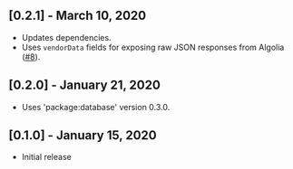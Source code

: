 ## [0.2.1] - March 10, 2020

* Updates dependencies.
* Uses `vendorData` fields for exposing raw JSON responses from Algolia ([#8](https://github.com/dint-dev/database/issues/8)).

## [0.2.0] - January 21, 2020

* Uses 'package:database' version 0.3.0.

## [0.1.0] - January 15, 2020

* Initial release